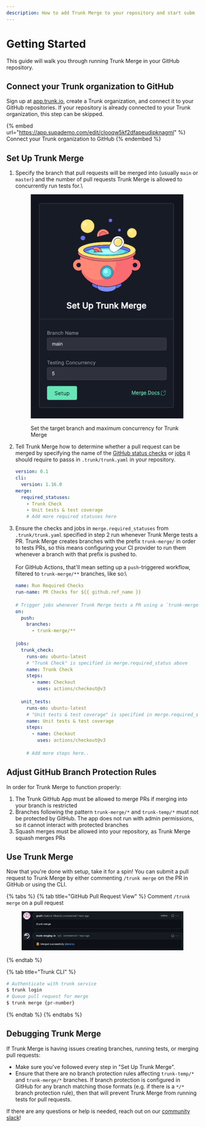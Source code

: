 ```yaml
---
description: How to add Trunk Merge to your repository and start subm
---
```


# Getting Started

This guide will walk you through running Trunk Merge in your GitHub repository.

## Connect your Trunk organization to GitHub

Sign up at [app.trunk.io](https://app.trunk.io), create a Trunk organization, and connect it to your GitHub repositories. If your repository is already connected to your Trunk organization, this step can be skipped.

{% embed url="https://app.supademo.com/edit/clooqw5kf2dfapeudipknagml" %}
Connect your Trunk organization to GitHub
{% endembed %}

## Set Up Trunk Merge

1.  Specify the branch that pull requests will be merged into (usually `main` or `master`) and the number of pull requests Trunk Merge is allowed to concurrently run tests for.\


    <figure><img src="../.gitbook/assets/image (21).png" alt=""><figcaption><p>Set the target branch and maximum concurrency for Trunk Merge</p></figcaption></figure>
2.  Tell Trunk Merge how to determine whether a pull request can be merged by specifying the name of the [GitHub status checks](https://docs.github.com/en/pull-requests/collaborating-with-pull-requests/collaborating-on-repositories-with-code-quality-features/about-status-checks) or [jobs](https://docs.github.com/en/actions/learn-github-actions/understanding-github-actions#jobs) it should require to passs in `.trunk/trunk.yaml` in your repository.

    ```yaml
    version: 0.1
    cli:
      version: 1.16.0
    merge:
      required_statuses:
        - Trunk Check
        - Unit tests & test coverage
        # Add more required statuses here
    ```
3.  Ensure the checks and jobs in `merge.required_statuses` from `.trunk/trunk.yaml` specified in step 2 run whenever Trunk Merge tests a PR. Trunk Merge creates branches with the prefix `trunk-merge/` in order to tests PRs, so this means configuring your CI provider to run them whenever a branch with that prefix is pushed to.\
    \
    For GitHub Actions, that'll mean setting up a `push`-triggered workflow, filtered to `trunk-merge/**` branches, like so:\


    ```yaml
    name: Run Required Checks
    run-name: PR Checks for ${{ github.ref_name }}

    # Trigger jobs whenever Trunk Merge tests a PR using a `trunk-merge/` branch
    on:
      push:
        branches:
          - trunk-merge/**

    jobs:
      trunk_check:
        runs-on: ubuntu-latest
        # "Trunk Check" is specified in merge.required_status above
        name: Trunk Check
        steps:
          - name: Checkout
            uses: actions/checkout@v3

      unit_tests:
        runs-on: ubuntu-latest
        # "Unit tests & test coverage" is specified in merge.required_status above
        name: Unit tests & test coverage
        steps:
          - name: Checkout
            uses: actions/checkout@v3

        # Add more steps here..    
    ```

## Adjust GitHub Branch Protection Rules

In order for Trunk Merge to function properly:

1. The Trunk GitHub App must be allowed to merge PRs if merging into your branch is restricted
2. Branches following the pattern `trunk-merge/*` and `trunk-temp/*` must not be protected by GitHub. The app does not run with admin permissions, so it cannot interact with protected branches
3. Squash merges must be allowed into your repository, as Trunk Merge squash merges PRs

## Use Trunk Merge

Now that you're done with setup, take it for a spin! You can submit a pull request to Trunk Merge by either commenting `/trunk merge` on the PR in GitHub or using the CLI.

{% tabs %}
{% tab title="GitHub Pull Request View" %}
Comment `/trunk merge` on a pull request

<figure><img src="../.gitbook/assets/image (7) (1).png" alt=""><figcaption></figcaption></figure>
{% endtab %}

{% tab title="Trunk CLI" %}
```bash
# Authenticate with trunk service
$ trunk login
# Queue pull request for merge
$ trunk merge {pr-number}
```
{% endtab %}
{% endtabs %}

## Debugging Trunk Merge

If Trunk Merge is having issues creating branches, running tests, or merging pull requests:

* Make sure you've followed every step in "Set Up Trunk Merge".
* Ensure that there are no branch protection rules affecting `trunk-temp/*` and `trunk-merge/*` branches. If branch protection is configured in GitHub for any branch matching those formats (e.g. if there is a `*/*` branch protection rule), then that will prevent Trunk Merge from running tests for pull requests.

If there are any questions or help is needed, reach out on our [community slack](https://slack.trunk.io/)!
